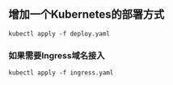## 增加一个Kubernetes的部署方式
```
kubectl apply -f deploy.yaml
```

### 如果需要Ingress域名接入
```
kubectl apply -f ingress.yaml
```